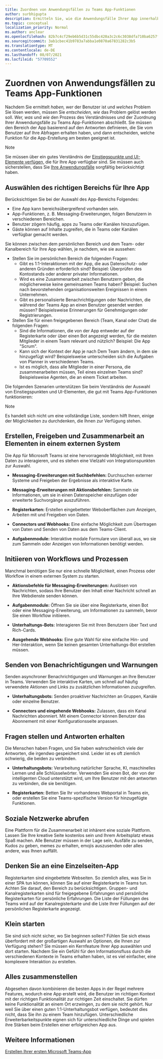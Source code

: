 ```yaml
---
title: Zuordnen von Anwendungsfällen zu Teams App-Funktionen
author: surbhigupta
description: Ermitteln Sie, wie die Anwendungsfälle Ihrer App innerhalb der Teams funktionieren können.
ms.topic: conceptual
localization_priority: Normal
ms.author: anclear
ms.openlocfilehash: 82b7c4cf29eb6b5d31c55dbc420a3c2c6c3038dfa710ba6257fc5486a97713bf
ms.sourcegitcommit: 3ab1cbec41b9783a7abba1e0870a67831282c3b5
ms.translationtype: MT
ms.contentlocale: de-DE
ms.lasthandoff: 08/07/2021
ms.locfileid: "57709552"
---
```

# <a name="map-your-use-cases-to-teams-app-capabilities"></a>Zuordnen von Anwendungsfällen zu Teams App-Funktionen

Nachdem Sie ermittelt *haben, wer* der Benutzer ist und *welches* Problem Sie lösen werden, müssen Sie *entscheiden, wie* das Problem gelöst werden soll. *Wer,* *was* und *wie* den Prozess des Verständnisses und der Zuordnung Ihrer Anwendungsfälle zu Teams App-Funktionen abschließt. Sie müssen den Bereich der App basierend auf den Antworten definieren, die Sie vom Benutzer auf Ihre Abfragen erhalten haben, und dann entscheiden, welche Funktion für die App-Erstellung am besten geeignet ist.

> [!NOTE]
> Sie müssen über ein gutes Verständnis der [Einstiegspunkte und UI-Elemente verfügen,](../../concepts/extensibility-points.md) die für Ihre App verfügbar sind. Sie müssen auch sicherstellen, dass Sie [Ihre Anwendungsfälle](../../concepts/design/understand-use-cases.md) sorgfältig berücksichtigt haben.

## <a name="choose-the-correct-scope-for-your-app"></a>Auswählen des richtigen Bereichs für Ihre App

Berücksichtigen Sie bei der Auswahl des App-Bereichs Folgendes:

* Eine App kann bereichsübergreifend vorhanden sein.
* App-Funktionen, z. B. Messaging-Erweiterungen, folgen Benutzern in verschiedenen Bereichen.
* Benutzer zögern häufig, apps zu Teams oder Kanälen hinzuzufügen.
* Gäste können auf Inhalte zugreifen, die in Teams oder Kanälen verfügbar gemacht werden.

Sie können zwischen dem persönlichen Bereich und dem Team- oder Kanalbereich für Ihre App wählen, je nachdem, wie sie aussehen:

* Stellen Sie im persönlichen Bereich die folgenden Fragen:
  * Gibt es 1:1-Interaktionen mit der App, die aus Datenschutz- oder anderen Gründen erforderlich sind? Beispiel: Überprüfen des Kontostands oder anderer privater Informationen.
  * Wird es eine Zusammenarbeit zwischen Benutzern geben, die möglicherweise keine gemeinsamen Teams haben? Beispiel: Suchen nach bevorstehenden organisationsweiten Ereignissen in einem Unternehmen.
  * Gibt es personalisierte Benachrichtigungen oder Nachrichten, die während der Teams App an einen Benutzer gesendet werden müssen? Beispielsweise Erinnerungen für Genehmigungen oder Registrierungen.
* Stellen Sie für einen freigegebenen Bereich (Team, Kanal oder Chat) die folgenden Fragen:
  * Sind die Informationen, die von der App entweder auf der Registerkarte oder über einen Bot angezeigt werden, für die meisten Mitglieder in einem Team relevant und nützlich? Beispiel: Die App "Scrum".
  * Kann sich der Kontext der App je nach Dem Team ändern, in dem sie hinzugefügt wird? Beispielsweise unterscheiden sich die Aufgaben von Planner in verschiedenen Teams. 
  * Ist es möglich, dass alle Mitglieder in einer Persona, die zusammenarbeiten müssen, Teil eines einzelnen Teams sind? Beispielsweise Agenten, die an einem Ticket arbeiten.

Die folgenden Szenarien unterstützen Sie beim Verständnis der Auswahl von Einstiegspunkten und UI-Elementen, die gut mit Teams App-Funktionen funktionieren:

> [!NOTE]
> Es handelt sich nicht um eine vollständige Liste, sondern hilft Ihnen, einige der Möglichkeiten zu durchdenken, die Ihnen zur Verfügung stehen.

## <a name="create-share-and-collaborate-on-items-in-an-external-system"></a>Erstellen, Freigeben und Zusammenarbeit an Elementen in einem externen System

Die App für Microsoft Teams ist eine hervorragende Möglichkeit, mit Ihren Daten zu interagieren, und es stehen eine Vielzahl von Integrationspunkten zur Auswahl.

* **Messaging-Erweiterungen mit Suchbefehlen:** Durchsuchen externer Systeme und Freigeben der Ergebnisse als interaktive Karte.

* **Messaging-Erweiterungen mit Aktionsbefehlen:** Sammeln sie Informationen, um sie in einen Datenspeicher einzufügen oder erweiterte Suchvorgänge auszuführen.

* **Registerkarten:** Erstellen eingebetteter Weboberflächen zum Anzeigen, Arbeiten mit und Freigeben von Daten.

* **Connectors und Webhooks:** Eine einfache Möglichkeit zum Übertragen von Daten und Senden von Daten aus dem Teams-Client.

* **Aufgabenmodule:** Interaktive modale Formulare von überall aus, wo sie zum Sammeln oder Anzeigen von Informationen benötigt werden.

## <a name="initiate-workflows-and-processes"></a>Initiieren von Workflows und Prozessen

Manchmal benötigen Sie nur eine schnelle Möglichkeit, einen Prozess oder Workflow in einem externen System zu starten.

* **Aktionsbefehle für Messaging-Erweiterungen:** Auslösen von Nachrichten, sodass Ihre Benutzer den Inhalt einer Nachricht schnell an Ihre Webdienste senden können.

* **Aufgabenmodule:** Öffnen Sie sie über eine Registerkarte, einen Bot oder eine Messaging-Erweiterung, um Informationen zu sammeln, bevor Sie einen Workflow initiieren.

* **Unterhaltungs-Bots:** Interagieren Sie mit Ihren Benutzern über Text und Rich-Cards.

* **Ausgehende Webhooks:** Eine gute Wahl für eine einfache Hin- und Her-Interaktion, wenn Sie keinen gesamten Unterhaltungs-Bot erstellen müssen.

## <a name="send-notifications-and-alerts"></a>Senden von Benachrichtigungen und Warnungen

Senden asynchroner Benachrichtigungen und Warnungen an Ihre Benutzer in Teams. Verwenden Sie interaktive Karten, um schnell auf häufig verwendete Aktionen und Links zu zusätzlichen Informationen zuzugreifen.

* **Unterhaltungsbots:** Senden proaktiver Nachrichten an Gruppen, Kanäle oder einzelne Benutzer.

* **Connectors und eingehende Webhooks:** Zulassen, dass ein Kanal Nachrichten abonniert. Mit einem Connector können Benutzer das Abonnement mit einer Konfigurationsseite anpassen.

## <a name="ask-questions-and-get-answers"></a>Fragen stellen und Antworten erhalten

Die Menschen haben Fragen, und Sie haben wahrscheinlich viele der Antworten, die irgendwo gespeichert sind. Leider ist es oft ziemlich schwierig, die beiden zu verbinden.

* **Unterhaltungsbots:** Verarbeitung natürlicher Sprache, KI, maschinelles Lernen und alle Schlüsselwörter. Verwenden Sie einen Bot, der von der intelligenten Cloud unterstützt wird, um Ihre Benutzer mit den antworten zu verbinden, die sie benötigen.

* **Registerkarten:** Betten Sie Ihr vorhandenes Webportal in Teams ein, oder erstellen Sie eine Teams-spezifische Version für hinzugefügte Funktionen.

## <a name="get-social"></a>Soziale Netzwerke abrufen

Eine Plattform für die Zusammenarbeit ist inhärent eine soziale Plattform. Lassen Sie Ihre kreative Seite kostenlos sein und Ihrem Arbeitsplatz etwas Spaß machen. Alle Benutzer müssen in der Lage sein, Ausfälle zu senden, Kudos zu geben, memes zu erhalten, emojis auszusenden oder alles andere, was Ihnen auffällt.

## <a name="think-in-terms-of-a-single-page-app"></a>Denken Sie an eine Einzelseiten-App

Registerkarten sind eingebettete Webseiten. So ziemlich alles, was Sie in einer SPA tun können, können Sie auf einer Registerkarte in Teams tun. Achten Sie darauf, den Bereich zu berücksichtigen. Gruppen- und Kanalregisterkarten sind für freigegebene Erfahrungen und persönliche Registerkarten für persönliche Erfahrungen. Die Liste der Füllungen des Teams wird auf der Kanalregisterkarte und die Liste Ihrer Füllungen auf der persönlichen Registerkarte angezeigt.

## <a name="start-small"></a>Klein starten

Sie sind sich nicht sicher, wo Sie beginnen sollen? Fühlen Sie sich etwas überfordert mit der großartigen Auswahl an Optionen, die Ihnen zur Verfügung stehen? Sie müssen ein Kernfeature Ihrer App auswählen und dort starten. Nachdem Sie ein Gefühl für den Informationsfluss durch die verschiedenen Kontexte in Teams erhalten haben, ist es viel einfacher, eine komplexere Interaktion zu erstellen.

## <a name="put-it-all-together"></a>Alles zusammenstellen

Abgesehen davon kombinieren die besten Apps in der Regel mehrere Features, wodurch eine App erstellt wird, die Benutzer im richtigen Kontext mit der richtigen Funktionalität zur richtigen Zeit einschaltet. Sie dürfen keine Funktionalität an einem Ort erzwingen, zu dem sie nicht gehört. Nur weil Sie über einen guten 1:1-Unterhaltungsbot verfügen, bedeutet dies nicht, dass Sie ihn zu einem Team hinzufügen. Unterschiedliche Erweiterbarkeitspunkte eignen sich für unterschiedliche Dinge und spielen ihre Stärken beim Erstellen einer erfolgreichen App aus.

## <a name="see-also"></a>Weitere Informationen

[Erstellen Ihrer ersten Microsoft Teams-App](~/get-started/code-samples.md#build-your-first-microsoft-teams-app-overview)
